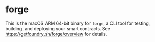# forge

This is the macOS ARM 64-bit binary for `forge`, a CLI tool for testing, building, and deploying your smart contracts.
See <https://getfoundry.sh/forge/overview> for details.
